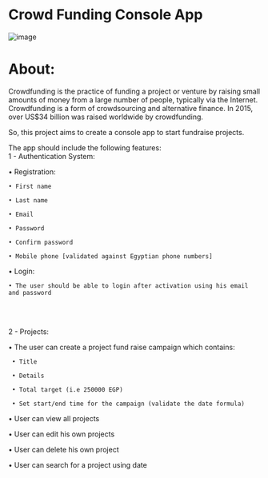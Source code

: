 # Crowd Funding Console App
![image](https://github.com/shimaadaowd/Crowd-Funding-Console-App/assets/81235048/93331a43-fe21-4ab3-b7c8-4b066a8a3c23)

# About:
Crowdfunding is the practice of funding a project or venture by raising small amounts of money from a large number of people, typically via the Internet. Crowdfunding is a form of crowdsourcing and alternative finance. In 2015, over US$34 billion was raised worldwide by crowdfunding.

So, this project aims to create a console app to start fundraise projects.

The app should include the following features:
<br>
1 - Authentication System:

• Registration:
    
    • First name
    
    • Last name
    
    • Email
    
    • Password
    
    • Confirm password
    
    • Mobile phone [validated against Egyptian phone numbers]
    
• Login:
    
    • The user should be able to login after activation using his email and password
<br>
<br>

2 - Projects:

• The user can create a project fund raise campaign which contains:

     • Title
     
     • Details
     
     • Total target (i.e 250000 EGP)
     
     • Set start/end time for the campaign (validate the date formula)
     
• User can view all projects

• User can edit his own projects

• User can delete his own project

• User can search for a project using date
